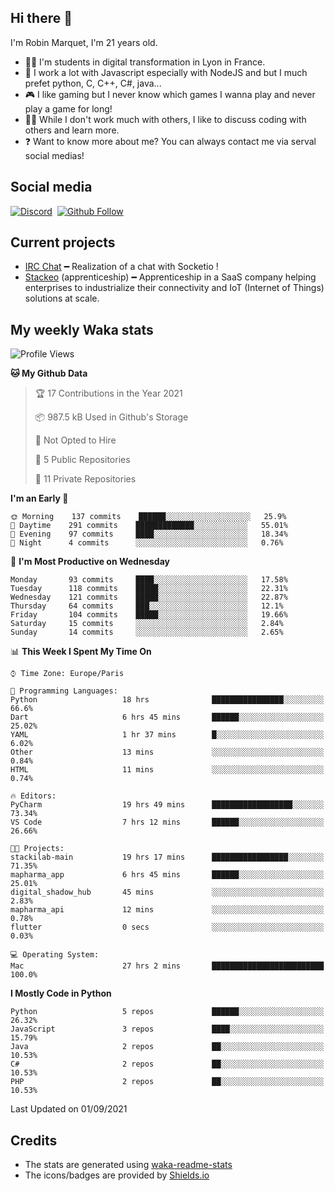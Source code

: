 ## Hi there 👋

I'm Robin Marquet, I'm 21 years old.

- 👨‍💻 I'm students in digital transformation in Lyon in France.
- 🌱 I work a lot with Javascript especially with NodeJS and but I much prefet python, C, C++, C#, java...
- 🎮 I like gaming but I never know which games I wanna play and never play a game for long!
- 👯‍♀️ While I don't work much with others, I like to discuss coding with others and learn more.
- ❓ Want to know more about me? You can always contact me via serval social medias!

## Social media

[![Discord](https://img.shields.io/discord/759460462105854022?label=rmarquet%232048&style=for-the-badge&logo=discord&logoColor=ffffff)](https://github.com/rmarquet21)
‎‎ [![Github Follow](https://img.shields.io/github/followers/rmarquet21?logo=github&logoColor=ffffff&style=for-the-badge)](https://github.com/rmarquet21)

## Current projects

- [IRC Chat](https://socket.io/) ━ Realization of a chat with Socketio !
- [Stackeo](https://www.stackeo.io/) (apprenticeship) ━ Apprenticeship in a SaaS company helping enterprises to industrialize their connectivity and IoT (Internet of Things) solutions at scale.

## My weekly Waka stats

<!--START_SECTION:waka-->
![Profile Views](http://img.shields.io/badge/Profile%20Views-0-blue)

**🐱 My Github Data** 

> 🏆 17 Contributions in the Year 2021
 > 
> 📦 987.5 kB Used in Github's Storage 
 > 
> 🚫 Not Opted to Hire
 > 
> 📜 5 Public Repositories 
 > 
> 🔑 11 Private Repositories  
 > 
**I'm an Early 🐤** 

```text
🌞 Morning    137 commits    ██████░░░░░░░░░░░░░░░░░░░   25.9% 
🌆 Daytime    291 commits    █████████████░░░░░░░░░░░░   55.01% 
🌃 Evening    97 commits     ████░░░░░░░░░░░░░░░░░░░░░   18.34% 
🌙 Night      4 commits      ░░░░░░░░░░░░░░░░░░░░░░░░░   0.76%

```
📅 **I'm Most Productive on Wednesday** 

```text
Monday       93 commits     ████░░░░░░░░░░░░░░░░░░░░░   17.58% 
Tuesday      118 commits    █████░░░░░░░░░░░░░░░░░░░░   22.31% 
Wednesday    121 commits    █████░░░░░░░░░░░░░░░░░░░░   22.87% 
Thursday     64 commits     ███░░░░░░░░░░░░░░░░░░░░░░   12.1% 
Friday       104 commits    █████░░░░░░░░░░░░░░░░░░░░   19.66% 
Saturday     15 commits     ░░░░░░░░░░░░░░░░░░░░░░░░░   2.84% 
Sunday       14 commits     ░░░░░░░░░░░░░░░░░░░░░░░░░   2.65%

```


📊 **This Week I Spent My Time On** 

```text
⌚︎ Time Zone: Europe/Paris

💬 Programming Languages: 
Python                   18 hrs              ████████████████░░░░░░░░░   66.6% 
Dart                     6 hrs 45 mins       ██████░░░░░░░░░░░░░░░░░░░   25.02% 
YAML                     1 hr 37 mins        █░░░░░░░░░░░░░░░░░░░░░░░░   6.02% 
Other                    13 mins             ░░░░░░░░░░░░░░░░░░░░░░░░░   0.84% 
HTML                     11 mins             ░░░░░░░░░░░░░░░░░░░░░░░░░   0.74%

🔥 Editors: 
PyCharm                  19 hrs 49 mins      ██████████████████░░░░░░░   73.34% 
VS Code                  7 hrs 12 mins       ██████░░░░░░░░░░░░░░░░░░░   26.66%

🐱‍💻 Projects: 
stackilab-main           19 hrs 17 mins      █████████████████░░░░░░░░   71.35% 
mapharma_app             6 hrs 45 mins       ██████░░░░░░░░░░░░░░░░░░░   25.01% 
digital_shadow_hub       45 mins             ░░░░░░░░░░░░░░░░░░░░░░░░░   2.83% 
mapharma_api             12 mins             ░░░░░░░░░░░░░░░░░░░░░░░░░   0.78% 
flutter                  0 secs              ░░░░░░░░░░░░░░░░░░░░░░░░░   0.03%

💻 Operating System: 
Mac                      27 hrs 2 mins       █████████████████████████   100.0%

```

**I Mostly Code in Python** 

```text
Python                   5 repos             ██████░░░░░░░░░░░░░░░░░░░   26.32% 
JavaScript               3 repos             ████░░░░░░░░░░░░░░░░░░░░░   15.79% 
Java                     2 repos             ██░░░░░░░░░░░░░░░░░░░░░░░   10.53% 
C#                       2 repos             ██░░░░░░░░░░░░░░░░░░░░░░░   10.53% 
PHP                      2 repos             ██░░░░░░░░░░░░░░░░░░░░░░░   10.53%

```



 Last Updated on 01/09/2021
<!--END_SECTION:waka-->

## Credits

- The stats are generated using [waka-readme-stats](https://github.com/anmol098/waka-readme-stats)
- The icons/badges are provided by [Shields.io](https://shields.io/)
